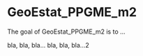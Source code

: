 
# GeoEstat_PPGME_m2

<!-- badges: start -->
<!-- badges: end -->

The goal of GeoEstat_PPGME_m2 is to ...

bla, bla, bla...
bla, bla, bla...2
